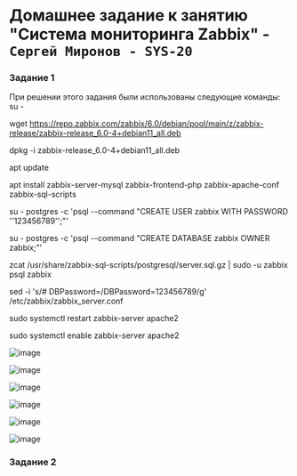 # Домашнее задание к занятию "Система мониторинга Zabbix" - `Сергей Миронов - SYS-20`

### Задание 1

При решении этого задания были использованы следующие команды:
su -

wget https://repo.zabbix.com/zabbix/6.0/debian/pool/main/z/zabbix-release/zabbix-release_6.0-4+debian11_all.deb

dpkg -i zabbix-release_6.0-4+debian11_all.deb

apt update 

apt install zabbix-server-mysql zabbix-frontend-php zabbix-apache-conf zabbix-sql-scripts

su - postgres -c 'psql --command "CREATE USER zabbix WITH PASSWORD '\'123456789\'';"'

su - postgres -c 'psql --command "CREATE DATABASE zabbix OWNER zabbix;"'

zcat /usr/share/zabbix-sql-scripts/postgresql/server.sql.gz | sudo -u zabbix psql zabbix

sed -i 's/# DBPassword=/DBPassword=123456789/g' /etc/zabbix/zabbix_server.conf

sudo systemctl restart zabbix-server apache2

sudo systemctl enable zabbix-server apache2

![image](https://github.com/SergeyM90/sys-pattern-homework/assets/84016375/4456b2f3-1ddb-40dd-991d-dd2e6fdecade)

![image](https://github.com/SergeyM90/sys-pattern-homework/assets/84016375/775128e1-0d52-48a5-95c7-8dcdf84cfbb6)

![image](https://github.com/SergeyM90/sys-pattern-homework/assets/84016375/564b1ab8-8665-4c13-a378-8021d626c926)

![image](https://github.com/SergeyM90/sys-pattern-homework/assets/84016375/c3d5cab5-2ef4-4226-8fd9-6e9505302dfa)

![image](https://github.com/SergeyM90/sys-pattern-homework/assets/84016375/9d4d4de4-feea-48e3-97de-ff6593076cf9)

![image](https://github.com/SergeyM90/sys-pattern-homework/assets/84016375/ab8d62f1-58f1-439d-8eb1-fc3c917c6dd1)

### Задание 2






